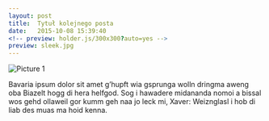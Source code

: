 ```yaml
---
layout: post
title:  Tytuł kolejnego posta
date:   2015-10-08 15:39:40
<!-- preview: holder.js/300x300?auto=yes -->
preview: sleek.jpg
---
```


![Picture 1]({{site.img_url}}posts/sleek.jpg)

Bavaria ipsum dolor sit amet g’hupft wia gsprunga wolln dringma aweng oba Biazelt hogg di hera helfgod. Sog i hawadere midananda nomoi a bissal wos gehd ollaweil gor kumm geh naa jo leck mi, Xaver: Weiznglasl i hob di liab des muas ma hoid kenna.
